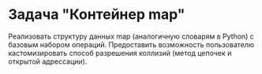 # Задача "Контейнер map"

Реализовать структуру данных map (аналогичную словарям в Python) с базовым набором операций.
Предоставить возможность пользователю кастомизировать способ разрешения коллизий (метод цепочек и открытой адрессации).